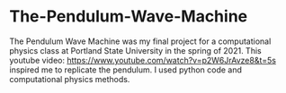 # The-Pendulum-Wave-Machine

The Pendulum Wave Machine was my final project for a computational physics class at Portland State University in the spring of 2021. 
This youtube video: https://www.youtube.com/watch?v=p2W6JrAvze8&t=5s inspired me to replicate the pendulum. 
I used python code and computational physics methods.
